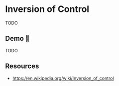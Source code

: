 # Inversion of Control

TODO

## Demo 🎉

TODO

## Resources

* <https://en.wikipedia.org/wiki/Inversion_of_control>
